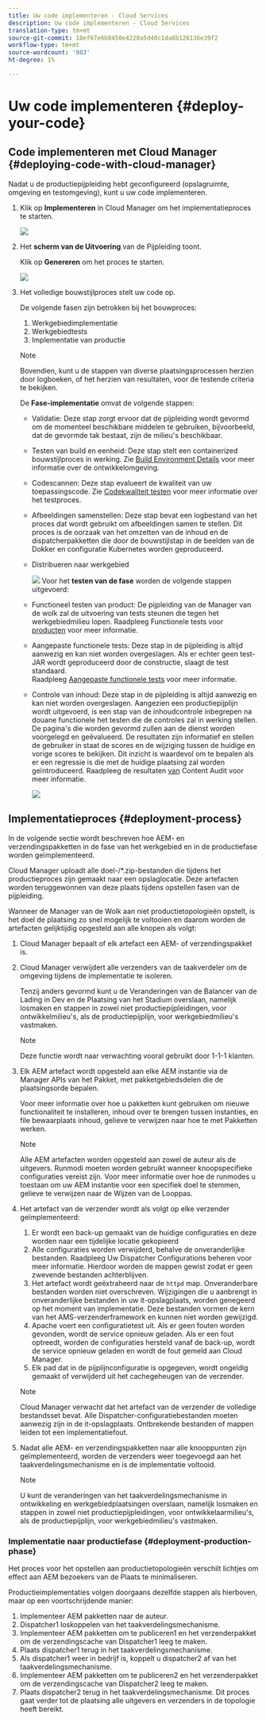 ```yaml
---
title: Uw code implementeren - Cloud Services
description: Uw code implementeren - Cloud Services
translation-type: tm+mt
source-git-commit: 18ef67e6b8450e4220a5d40c1da8b126136e39f2
workflow-type: tm+mt
source-wordcount: '983'
ht-degree: 1%

---
```



# Uw code implementeren {#deploy-your-code}

## Code implementeren met Cloud Manager {#deploying-code-with-cloud-manager}

Nadat u de productiepijpleiding hebt geconfigureerd (opslagruimte, omgeving en testomgeving), kunt u uw code implementeren.

1. Klik op **Implementeren** in Cloud Manager om het implementatieproces te starten.

   ![](assets/deploy-code1.png)


1. Het **scherm van de Uitvoering** van de Pijpleiding toont.

   Klik op **Genereren** om het proces te starten.

   ![](assets/deploy-code2.png)

1. Het volledige bouwstijlproces stelt uw code op.

   De volgende fasen zijn betrokken bij het bouwproces:

   1. Werkgebiedimplementatie
   1. Werkgebiedtests
   1. Implementatie van productie

   >[!NOTE]
   >
   >Bovendien, kunt u de stappen van diverse plaatsingsprocessen herzien door logboeken, of het herzien van resultaten, voor de testende criteria te bekijken.

   De **Fase-implementatie** omvat de volgende stappen:

   * Validatie: Deze stap zorgt ervoor dat de pijpleiding wordt gevormd om de momenteel beschikbare middelen te gebruiken, bijvoorbeeld, dat de gevormde tak bestaat, zijn de milieu&#39;s beschikbaar.
   * Testen van build en eenheid: Deze stap stelt een containerized bouwstijlproces in werking. Zie [Build Environment Details](/help/onboarding/getting-access-to-aem-in-cloud/creating-aem-application-project.md#build-environment-details) voor meer informatie over de ontwikkelomgeving.
   * Codescannen: Deze stap evalueert de kwaliteit van uw toepassingscode. Zie [Codekwaliteit testen](/help/implementing/cloud-manager/code-quality-testing.md) voor meer informatie over het testproces.
   * Afbeeldingen samenstellen: Deze stap bevat een logbestand van het proces dat wordt gebruikt om afbeeldingen samen te stellen. Dit proces is de oorzaak van het omzetten van de inhoud en de dispatcherpakketten die door de bouwstijlstap in de beelden van de Dokker en configuratie Kubernetes worden geproduceerd.
   * Distribueren naar werkgebied

      ![](assets/stage-deployment.png)
   Voor het **testen van de fase** worden de volgende stappen uitgevoerd:

   * Functioneel testen van product: De pijpleiding van de Manager van de wolk zal de uitvoering van tests steunen die tegen het werkgebiedmilieu lopen.
Raadpleeg Functionele tests voor [producten](/help/implementing/cloud-manager/functional-testing.md#product-functional-testing) voor meer informatie.

   * Aangepaste functionele tests: Deze stap in de pijpleiding is altijd aanwezig en kan niet worden overgeslagen. Als er echter geen test-JAR wordt geproduceerd door de constructie, slaagt de test standaard.\
      Raadpleeg [Aangepaste functionele tests](/help/implementing/cloud-manager/functional-testing.md#custom-functional-testing) voor meer informatie.

   * Controle van inhoud: Deze stap in de pijpleiding is altijd aanwezig en kan niet worden overgeslagen. Aangezien een productiepijplijn wordt uitgevoerd, is een stap van de inhoudcontrole inbegrepen na douane functionele het testen die de controles zal in werking stellen. De pagina&#39;s die worden gevormd zullen aan de dienst worden voorgelegd en geëvalueerd. De resultaten zijn informatief en stellen de gebruiker in staat de scores en de wijziging tussen de huidige en vorige scores te bekijken. Dit inzicht is waardevol om te bepalen als er een regressie is die met de huidige plaatsing zal worden geïntroduceerd.
Raadpleeg de resultaten [van](/help/implementing/cloud-manager/content-audit-testing.md) Content Audit voor meer informatie.

      ![](assets/testing-tab.png)





## Implementatieproces {#deployment-process}

In de volgende sectie wordt beschreven hoe AEM- en verzendingspakketten in de fase van het werkgebied en in de productiefase worden geïmplementeerd.

Cloud Manager uploadt alle doel-/*.zip-bestanden die tijdens het productieproces zijn gemaakt naar een opslaglocatie.  Deze artefacten worden teruggewonnen van deze plaats tijdens opstellen fasen van de pijpleiding.

Wanneer de Manager van de Wolk aan niet productietopologieën opstelt, is het doel de plaatsing zo snel mogelijk te voltooien en daarom worden de artefacten gelijktijdig opgesteld aan alle knopen als volgt:

1. Cloud Manager bepaalt of elk artefact een AEM- of verzendingspakket is.
1. Cloud Manager verwijdert alle verzenders van de taakverdeler om de omgeving tijdens de implementatie te isoleren.

   Tenzij anders gevormd kunt u de Veranderingen van de Balancer van de Lading in Dev en de Plaatsing van het Stadium overslaan, namelijk losmaken en stappen in zowel niet productiepijpleidingen, voor ontwikkelmilieu&#39;s, als de productiepijplijn, voor werkgebiedmilieu&#39;s vastmaken.

   >[!NOTE]
   >
   >Deze functie wordt naar verwachting vooral gebruikt door 1-1-1 klanten.

1. Elk AEM artefact wordt opgesteld aan elke AEM instantie via de Manager APIs van het Pakket, met pakketgebiedsdelen die de plaatsingsorde bepalen.

   Voor meer informatie over hoe u pakketten kunt gebruiken om nieuwe functionaliteit te installeren, inhoud over te brengen tussen instanties, en file bewaarplaats inhoud, gelieve te verwijzen naar hoe te met Pakketten werken.

   >[!NOTE]
   >
   >Alle AEM artefacten worden opgesteld aan zowel de auteur als de uitgevers. Runmodi moeten worden gebruikt wanneer knoopspecifieke configuraties vereist zijn. Voor meer informatie over hoe de runmodes u toestaan om uw AEM instantie voor een specifiek doel te stemmen, gelieve te verwijzen naar de Wijzen van de Looppas.

1. Het artefact van de verzender wordt als volgt op elke verzender geïmplementeerd:

   1. Er wordt een back-up gemaakt van de huidige configuraties en deze worden naar een tijdelijke locatie gekopieerd
   1. Alle configuraties worden verwijderd, behalve de onveranderlijke bestanden. Raadpleeg Uw Dispatcher Configurations beheren voor meer informatie. Hierdoor worden de mappen gewist zodat er geen zwevende bestanden achterblijven.
   1. Het artefact wordt geëxtraheerd naar de `httpd` map.  Onveranderbare bestanden worden niet overschreven. Wijzigingen die u aanbrengt in onveranderlijke bestanden in uw it-opslagplaats, worden genegeerd op het moment van implementatie.  Deze bestanden vormen de kern van het AMS-verzenderframework en kunnen niet worden gewijzigd.
   1. Apache voert een configuratietest uit. Als er geen fouten worden gevonden, wordt de service opnieuw geladen. Als er een fout optreedt, worden de configuraties hersteld vanaf de back-up, wordt de service opnieuw geladen en wordt de fout gemeld aan Cloud Manager.
   1. Elk pad dat in de pijplijnconfiguratie is opgegeven, wordt ongeldig gemaakt of verwijderd uit het cachegeheugen van de verzender.

   >[!NOTE]
   >
   >Cloud Manager verwacht dat het artefact van de verzender de volledige bestandsset bevat.  Alle Dispatcher-configuratiebestanden moeten aanwezig zijn in de it-opslagplaats. Ontbrekende bestanden of mappen leiden tot een implementatiefout.

1. Nadat alle AEM- en verzendingspakketten naar alle knooppunten zijn geïmplementeerd, worden de verzenders weer toegevoegd aan het taakverdelingsmechanisme en is de implementatie voltooid.

   >[!NOTE]
   >
   >U kunt de veranderingen van het taakverdelingsmechanisme in ontwikkeling en werkgebiedplaatsingen overslaan, namelijk losmaken en stappen in zowel niet productiepijpleidingen, voor ontwikkelaarmilieu&#39;s, als de productiepijplijn, voor werkgebiedmilieu&#39;s vastmaken.

### Implementatie naar productiefase {#deployment-production-phase}

Het proces voor het opstellen aan productietopologieën verschilt lichtjes om effect aan AEM bezoekers van de Plaats te minimaliseren.

Productieimplementaties volgen doorgaans dezelfde stappen als hierboven, maar op een voortschrijdende manier:

1. Implementeer AEM pakketten naar de auteur.
1. Dispatcher1 loskoppelen van het taakverdelingsmechanisme.
1. Implementeer AEM pakketten om te publiceren1 en het verzenderpakket om de verzendingscache van Dispatcher1 leeg te maken.
1. Plaats dispatcher1 terug in het taakverdelingsmechanisme.
1. Als dispatcher1 weer in bedrijf is, koppelt u dispatcher2 af van het taakverdelingsmechanisme.
1. Implementeer AEM pakketten om te publiceren2 en het verzenderpakket om de verzendingscache van Dispatcher2 leeg te maken.
1. Plaats dispatcher2 terug in het taakverdelingsmechanisme.
Dit proces gaat verder tot de plaatsing alle uitgevers en verzenders in de topologie heeft bereikt.


